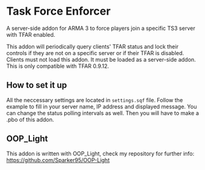 # Task Force Enforcer
A server-side addon for ARMA 3 to force players join a specific TS3 server with TFAR enabled.

This addon will periodically query clients' TFAR status and lock their controls if they are not on a specific server or if their TFAR is disabled. Clients must not load this addon. It must be loaded as a server-side addon.
This is only compatible with TFAR 0.9.12.

## How to set it up
All the neccessary settings are located in `settings.sqf` file. Follow the example to fill in your server name, IP address and displayed message. You can change the status polling intervals as well. Then you will have to make a .pbo of this addon.

## OOP_Light
This addon is written with OOP_Light, check my repository for further info: https://github.com/Sparker95/OOP-Light
